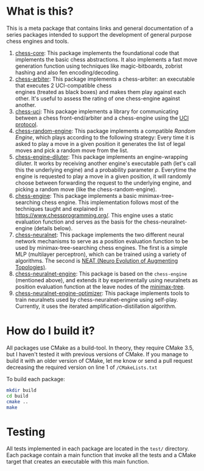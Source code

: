# What is this?
This is a meta package that contains links and general documentation
of a series packages intended to support the development of general purpose chess engines and tools.

1) [chess-core](https://github.com/leonkacowicz/chess-core):
   This package implements the foundational code that implements the basic chess abstractions. 
   It also implements a fast move generation function using techniques like magic-bitboards, 
   zobrist hashing and also fen encoding/decoding.
2) [chess-arbiter](https://github.com/leonkacowicz/chess-arbiter):
   This package implements a chess-arbiter: an executable that executes 2 UCI-compatible chess  
   engines (treated as black boxes) and makes them play against each other. It's useful to 
   assess the rating of one chess-engine against another. 
3) [chess-uci](https://github.com/leonkacowicz/chess-uci):
   This package implements a library for communicating between a chess front-end/arbiter
   and a chess-engine using the [UCI protocol](https://chessprogramming.org/UCI).
4) [chess-random-engine](https://github.com/leonkacowicz/chess-random-engine):
   This package implements a compatible _Random Engine_, which
   plays according to the following strategy: Every time it is asked to
   play a move in a given position it generates the list of legal moves
   and pick a random move from the list.
5) [chess-engine-diluter](https://github.com/leonkacowicz/chess-engine-diluter):
   This package implements an engine-wrapping diluter. It works by receiving another engine's
   executable path (let's call this the underlying engine) and a probability parameter _p_.
   Everytime the engine is requested to play a move in a given position,
   it will randomly choose between forwarding the request to the underlying engine, and picking
   a random move (like the chess-random-engine).
6) [chess-engine](https://github.com/leonkacowicz/chess-engine):
   This package implements a basic minimax-tree-searching chess engine. This
   implementation follows most of the techniques taught and explained in
   https://www.chessprogramming.org/. This engine uses a static evaluation function
   and serves as the basis for the chess-neuralnet-engine (details below).
7) [chess-neuralnet](https://github.com/leonkacowicz/chess-neuralnet):
   This package implements the two different neural network mechanisms to serve as a position 
   evaluation function to be used by minimax-tree-searching chess engines.
   The first is a simple MLP (multilayer perceptron), which can be trained using a variety of 
   algorithms. The second is [NEAT (Neuro Evolution of Augmenting Topologies)](
   https://nn.cs.utexas.edu/downloads/papers/stanley.ec02.pdf).
8) [chess-neuralnet-engine](https://github.com/leonkacowicz/chess-neuralnet-engine):
    This package is based on the `chess-engine` (mentioned above), and extends it by experimentally using
    neuralnets as position evaluation function at the leave nodes of the [minimax-tree](
    https://www.chessprogramming.org/Search_Tree).
9) [chess-neuralnet-engine-optimizer](https://github.com/leonkacowicz/chess-neuralnet-engine-optimizer):
    This package implements tools to train neuralnets used by chess-neuralnet-engine using self-play.
    Currently, it uses the iterated amplification-distillation algorithm.

# How do I build it?

All packages use CMake as a build-tool. In theory, they require CMake 3.5,
but I haven't tested it with previous versions of CMake. If you manage to
build it with an older version of CMake, let me know or send a pull request
decreasing the required version on line 1 of `/CMakeLists.txt`

To build each package:
```sh
mkdir build
cd build
cmake ..
make
```

# Testing
All tests implemented in each package are located in the `test/` directory. Each package
contain a main function that invoke all the tests and a CMake target that creates an executable
with this main function.